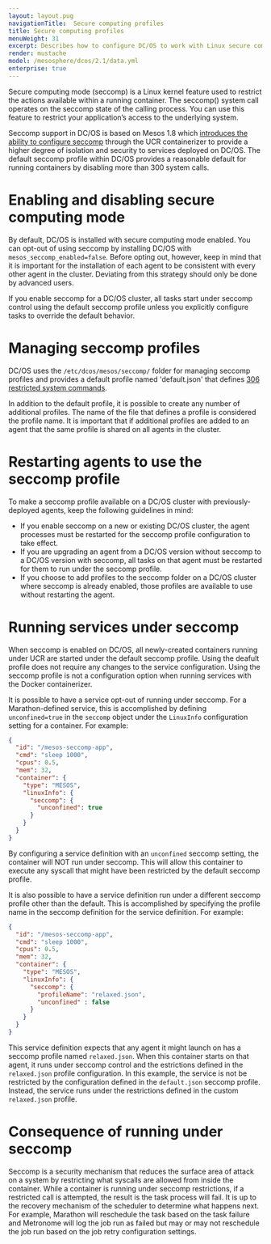 ```yaml
---
layout: layout.pug
navigationTitle:  Secure computing profiles
title: Secure computing profiles
menuWeight: 31
excerpt: Describes how to configure DC/OS to work with Linux secure computing (seccomp) profiles
render: mustache
model: /mesosphere/dcos/2.1/data.yml 
enterprise: true
---
```

<!-- The source repository for this topic is https://github.com/dcos/dcos-docs-site -->
Secure computing mode (seccomp) is a Linux kernel feature used to restrict the actions available within a running container. The seccomp() system call operates on the seccomp state of the calling process. You can use this feature to restrict your application’s access to the underlying system.

Seccomp support in DC/OS is based on Mesos 1.8 which [introduces the ability to configure seccomp](http://mesos.apache.org/documentation/latest/isolators/linux-seccomp/) through the UCR containerizer to provide a higher degree of isolation and security to services deployed on DC/OS. The default seccomp profile within DC/OS provides a reasonable default for running containers by disabling more than 300 system calls.

# Enabling and disabling secure computing mode
By default, DC/OS is installed with secure computing mode enabled. You can opt-out of using seccomp by installing DC/OS with `mesos_seccomp_enabled=false`. Before opting out, however, keep in mind that it is important for the installation of each agent to be consistent with every other agent in the cluster. Deviating from this strategy should only be done by advanced users.

If you enable seccomp for a DC/OS cluster, all tasks start under seccomp control using the default seccomp profile unless you explicitly configure tasks to override the default behavior.

# Managing seccomp profiles
DC/OS uses the `/etc/dcos/mesos/seccomp/` folder for managing seccomp profiles and provides a default profile named 'default.json' that defines [306 restricted system commands](https://github.com/dcos/dcos/blob/113b8abacfd6d517594f329b621aaf4641b535e7/gen/dcos-config.yaml#L532-L838).

In addition to the default profile, it is possible to create any number of additional profiles. The name of the file that defines a profile is considered the profile name. It is important that if additional profiles are added to an agent that the same profile is shared on all agents in the cluster.

# Restarting agents to use the seccomp profile
To make a seccomp profile available on a DC/OS cluster with previously-deployed agents, keep the following guidelines in mind:
- If you enable seccomp on a new or existing DC/OS cluster, the agent processes must be restarted for the seccomp profile configuration to take effect.
- If you are upgrading an agent from a DC/OS version without seccomp to a DC/OS version with seccomp, all tasks on that agent must be restarted for them to run under the seccomp profile.
- If you choose to add profiles to the seccomp folder on a DC/OS cluster where seccomp is already enabled, those profiles are available to use without restarting the agent.

# Running services under seccomp
When seccomp is enabled on DC/OS, all newly-created containers running under UCR are started under the default seccomp profile. Using the deafult profile does not require any changes to the service configuration. Using the seccomp profile is not a configuration option when running services with the Docker containerizer.

It is possible to have a service opt-out of running under seccomp. For a Marathon-defined service, this is accomplished by defining `unconfined=true` in the `seccomp` object under the `LinuxInfo` configuration setting for a container. For example:

```json
{
  "id": "/mesos-seccomp-app",
  "cmd": "sleep 1000",
  "cpus": 0.5,
  "mem": 32,
  "container": {
    "type": "MESOS",
    "linuxInfo": {
      "seccomp": {
        "unconfined": true
      }
    }
  }
}
```

By configuring a service definition with an `unconfined` seccomp setting, the container will NOT run under seccomp. This will allow this container to execute any syscall that might have been restricted by the default seccomp profile.

It is also possible to have a service definition run under a different seccomp profile other than the default. This is accomplished by specifying the profile name in the seccomp definition for the service definition. For example:

```json
{
  "id": "/mesos-seccomp-app",
  "cmd": "sleep 1000",
  "cpus": 0.5,
  "mem": 32,
  "container": {
    "type": "MESOS",
    "linuxInfo": {
      "seccomp": {
        "profileName": "relaxed.json",
        "unconfined" : false
      }
    }
  }
}
```

This service definition expects that any agent it might launch on has a seccomp profile named `relaxed.json`. When this container starts on that agent, it runs under seccomp control and the estrictions defined in the `relaxed.json` profile configuration. In this example, the service is not be restricted by the configuration defined in the `default.json` seccomp profile. Instead, the service runs under the restrictions defined in the custom `relaxed.json` profile.

# Consequence of running under seccomp
Seccomp is a security mechanism that reduces the surface area of attack on a system by restricting what syscalls are allowed from inside the container. While a container is running under seccomp restrictions, if a restricted call is attempted, the result is the task process will fail. It is up to the recovery mechanism of the scheduler to determine what happens next. For example, Marathon will reschedule the task based on the task failure and Metronome will log the job run as failed but may or may not reschedule the job run based on the job retry configuration settings.
